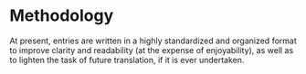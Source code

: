 <!-- Section: Hermeneutics -->
<!-- Discuss the principles which determine how the Canon is interpreted. E.g., is it sufficient to draw a conclusion about something based on one source in the Canon? If so, in what cases? To what extent? The four kinds of questions -->

<!-- This project is currently intended to be descriptive and neutral with respect to matters of doctrine and discipline which are disputed; however, where there is no dispute and/or where, despite dispute, the Canon is clear, a clear stance will be taken. -->
# Methodology

At present, entries are written in a highly standardized and organized format to improve clarity and readability (at the expense of enjoyability), as well as to lighten the task of future translation, if it is ever undertaken.

<!-- 
Notes:

Topics worth mentioning:
four types of questions
practicality of the Dhamma
speculative views
fields which bear on the Dhamma (e.g., linguistics, history, philosophy, science, etc.)
 -->
